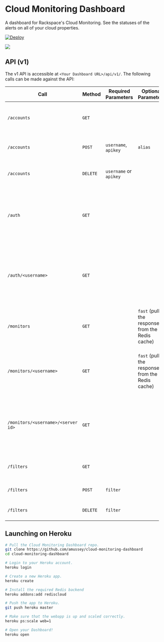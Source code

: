 # Cloud Monitoring Dashboard

A dashboard for Rackspace's Cloud Monitoring.   See the statuses of the alerts on all of your cloud properties.

[![Deploy](https://www.herokucdn.com/deploy/button.png)](https://heroku.com/deploy?template=https://github.com/amussey/cloud-monitoring-dashboard)

![](https://raw.githubusercontent.com/amussey/cloud-monitoring-dashboard/master/static/images/screenshot-dashboard.png)

## API (v1)

The v1 API is accessible at `<Your Dashboard URL>/api/v1/`.  The following calls can be made against the API:

| Call | Method | Required Parameters | Optional Parameters | Description |
|------|--------|--------|--------|--------|
| `/accounts`            | `GET`    |                        |         | List the accounts currently on the dashboard. |
| `/accounts`            | `POST`   | `username`, `apikey`   | `alias` | Add a new account to the dashboard. |
| `/accounts`            | `DELETE` | `username` or `apikey` |         | Remove an account from the dashboard. |
| `/auth`                | `GET`    |                        |         | Retrieve the authentication status of all users.  Refreshes the auth information if it is out of date. |
| `/auth/<username>`     | `GET`    |                        |         | Retrieve the authentication status of a particular user.  Refreshes the auth information if it is out of date. |
| `/monitors`            | `GET`    |                        | `fast` (pull the response from the Redis cache) | Retrieve all of the configured Cloud Monitoring alerts. |
| `/monitors/<username>` | `GET`    |                        | `fast` (pull the response from the Redis cache) | Retrieve all of the configured Cloud Monitoring alerts for a particular user. |
| `/monitors/<username>/<server id>` | `GET` | | | Retrieve detailed information about the Cloud Monitoring alerts for a particular server. |
| `/filters`             | `GET`    |                        |         | List the filters currently on the dashboard. |
| `/filters`             | `POST`   | `filter`               |         | Add a new filter to the dashboard. |
| `/filters`             | `DELETE` | `filter`               |         | Remove a filter from the dashboard. |

## Launching on Heroku

```bash
# Pull the Cloud Monitoring Dashboard repo.
git clone https://github.com/amussey/cloud-monitoring-dashboard
cd cloud-monitoring-dashboard

# Login to your Heroku account.
heroku login

# Create a new Heroku app.
heroku create

# Install the required Redis backend
heroku addons:add rediscloud

# Push the app to Heroku.
git push heroku master

# Make sure that the webapp is up and scaled correctly.
heroku ps:scale web=1

# Open your Dashboard!
heroku open
```
